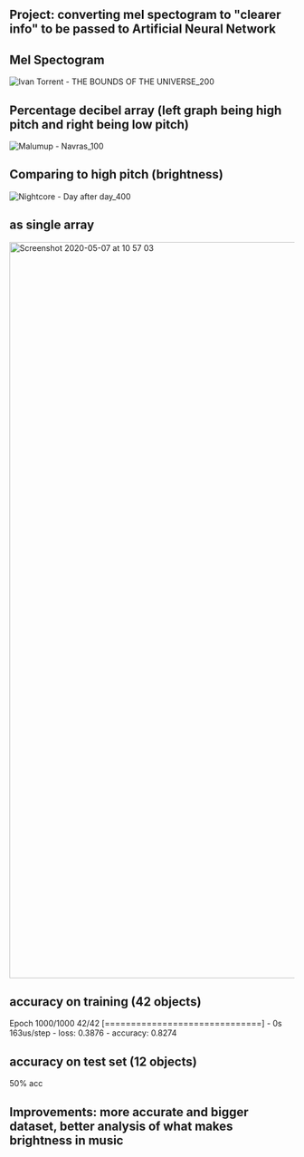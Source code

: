 
## Project: converting mel spectogram to "clearer info" to be passed to Artificial Neural Network
## Mel Spectogram
![Ivan Torrent - THE BOUNDS OF THE UNIVERSE_200](https://user-images.githubusercontent.com/59181775/80721741-dd754d80-8afe-11ea-81c1-1f8cd566c35e.png)



## Percentage decibel array (left graph being high pitch and right being low pitch)
![Malumup - Navras_100](https://user-images.githubusercontent.com/59181775/80723968-8f157e00-8b01-11ea-9cd7-7f7f27274296.png)

## Comparing to high pitch (brightness)
![Nightcore - Day after day_400](https://user-images.githubusercontent.com/59181775/80723726-465dc500-8b01-11ea-81b0-7e13d75c1e5a.png)

## as single array
<img width="1300" alt="Screenshot 2020-05-07 at 10 57 03" src="https://user-images.githubusercontent.com/59181775/81276342-27a48480-9053-11ea-81d6-f249e1bbb542.png">

## accuracy on training (42 objects)
Epoch 1000/1000
42/42 [==============================] - 0s 163us/step - loss: 0.3876 - accuracy: 0.8274

## accuracy on test set (12 objects)




50% acc

## Improvements: more accurate and bigger dataset, better analysis of what makes brightness in music


